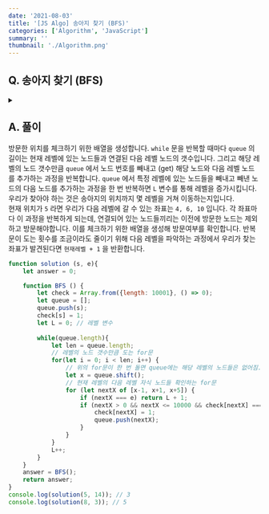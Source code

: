 ```yaml
---
date: '2021-08-03'
title: '[JS Algo] 송아지 찾기 (BFS)'
categories: ['Algorithm', 'JavaScript']
summary: ''
thumbnail: './Algorithm.png'
---
```


## Q. 송아지 찾기 (BFS)

<details>
<summary></summary>
<div markdown="1">       
잃어버린 송아지의 위치가 e로 주어집니다. A 는 현재 위치 s에서 송아지의 위치까지 이동합니다. 한 번의 이동시 앞으로 1, 또는 뒤로 1, 또는 앞으로 5를 이동할 수 있습니다. 최소 몇 번의 이동으로 A가 송아지의 위치까지 갈 수 있는지를 반환해야 합니다.
</div>
</details>

## A. 풀이
방문한 위치를 체크하기 위한 배열을 생성합니다. `while` 문을 반복할 때마다 `queue` 의 길이는 현재 레벨에 있는 노드들과 연결된 다음 레벨 노드의 갯수입니다. 그리고 해당 레벨의 노드 갯수만큼 `queue` 에서 노드 번호를 빼내고 (get) 해당 노드와 다음 레벨 노드를 추가하는 과정을 반복합니다. `queue` 에서 특정 레벨에 있는 노드들을 빼내고 빼낸 노드의 다음 노드를 추가하는 과정을 한 번 반복하면 `L` 변수를 통해 레벨을 증가시킵니다. 우리가 찾아야 하는 것은 송아지의 위치까지 몇 레벨을 거쳐 이동하는지입니다.<br>
현재 위치가 `5` 라면 우리가 다음 레벨에 갈 수 있는 좌표는 `4, 6, 10` 입니다. 각 좌표마다 이 과정을 반복하게 되는데, 연결되어 있는 노드들끼리는 이전에 방문한 노드는 제외하고 방문해야합니다. 이를 체크하기 위한 배열을 생성해 방문여부를 확인합니다. 반복문이 도는 횟수를 조금이라도 줄이기 위해 다음 레벨을 파악하는 과정에서 우리가 찾는 좌표가 발견된다면 `현재레벨 + 1` 을 반환합니다. 

```javascript
function solution (s, e){
    let answer = 0;

    function BFS () {
        let check = Array.from({length: 10001}, () => 0);
        let queue = [];
        queue.push(s);
        check[s] = 1;
        let L = 0; // 레벨 변수
        
        while(queue.length){
            let len = queue.length;
            // 레벨의 노드 갯수만큼 도는 for문
            for(let i = 0; i < len; i++) {
                // 위의 for문이 한 번 돌면 queue에는 해당 레벨의 노드들은 없어짐. 
                let x = queue.shift(); 
                // 현재 레벨의 다음 레벨 자식 노드들 확인하는 for문
                for (let nextX of [x-1, x+1, x+5]) {
                    if (nextX === e) return L + 1;
                    if (nextX > 0 && nextX <= 10000 && check[nextX] === 0) {
                        check[nextX] = 1;
                        queue.push(nextX);
                    }
                }
            }
            L++;
        }
    }
    answer = BFS();
    return answer;
}
console.log(solution(5, 14)); // 3
console.log(solution(8, 3)); // 5
```